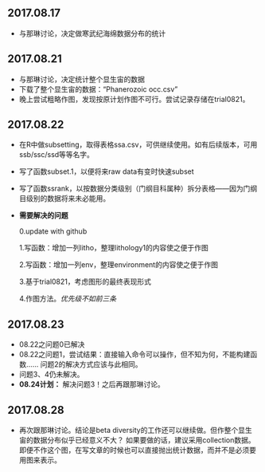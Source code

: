 ## 2017.08.17
- 与那琳讨论，决定做寒武纪海绵数据分布的统计

## 2017.08.21
- 与那琳讨论，决定统计整个显生宙的数据
- 下载了整个显生宙的数据：“Phanerozoic occ.csv”
- 晚上尝试粗略作图，发现按原计划作图不可行。尝试记录存储在trial0821。

## 2017.08.22
- 在R中做subsetting，取得表格ssa.csv，可供继续使用。如有后续版本，可用ssb/ssc/ssd等等名字。
- 写了函数subset.1，以便将来raw data有变时快速subset
- 写了函数ssrank，以按数据分类级别（门纲目科属种）拆分表格——因为门纲目级别的数据将来未必能用。
- **需要解决的问题**

	0.update with github
	
	1.写函数：增加一列litho，整理lithology1的内容使之便于作图
	
	2.写函数：增加一列env，整理environment的内容使之便于作图
	
	3.基于trial0821，考虑图形的最终表现形式
	
	4.作图方法。*优先级不如前三条*

## 2017.08.23
- 08.22之问题0已解决
- 08.22之问题1，尝试结果：直接输入命令可以操作，但不知为何，不能构建函数……
问题2的解决方式应该与此相同。
- 问题3、4仍未解决。
- **08.24计划：** 解决问题3！之后再跟那琳讨论。

## 2017.08.28
- 再次跟那琳讨论。结论是beta diversity的工作还可以继续做。但作整个显生宙的数据分布似乎已经意义不大？
如果要做的话，建议采用collection数据。即便不作这个图，在写文章的时候也可以直接抛出统计数据，而并不是必须要用图来表示。
